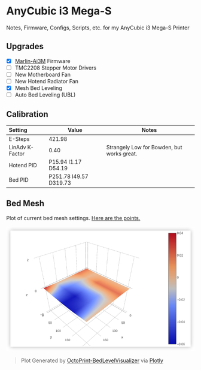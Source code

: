 # AnyCubic i3 Mega-S

Notes, Firmware, Configs, Scripts, etc. for my AnyCubic i3 Mega-S Printer

## Upgrades

- [x] [Marlin-Ai3M](./Firmware/Marlin-Ai3M) Firmware
- [ ] TMC2208 Stepper Motor Drivers
- [ ] New Motherboard Fan
- [ ] New Hotend Radiator Fan
- [x] Mesh Bed Leveling
- [ ] Auto Bed Leveling (UBL)

## Calibration

| Setting         | Value                           | Notes                                      |
| :-------------- | ------------------------------- | ------------------------------------------ |
| E-Steps         | 421.98                          |                                            |
| LinAdv K-Factor | 0.40                            | Strangely Low for Bowden, but works great. |
| Hotend PID      | P15.94 I1.17 D54.19             |                                            |
| Bed PID         | P251.78 I49.57 D319.73          |                                            |


## Bed Mesh

Plot of current bed mesh settings. [Here are the points.](./BEDMESH.md)

![bedmesh](./Images/bedmeshplot.png)
> Plot Generated by [OctoPrint-BedLevelVisualizer](https://github.com/jneilliii/OctoPrint-BedLevelVisualizer) via [Plotly](https://plot.ly/)